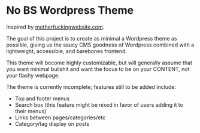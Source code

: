 # No BS Wordpress Theme

Inspired by [motherfuckingwebsite.com](http://motherfuckingwebsite.com).

The goal of this project is to create as minimal a Wordpress theme as
possible, giving us the saucy CMS goodness of Wordpress combined with a
lightweight, accessible, and barebones frontend.

This theme will become highly customizable, but will generally assume
that you want minimal bullshit and want the focus to be on your CONTENT,
not your flashy webpage.

The theme is currently incomplete; features still to be added include:

* Top and footer menus
* Search box (this feature might be nixed in favor of users adding it to
  their menus)
* Links between pages/categories/etc
* Category/tag display on posts

